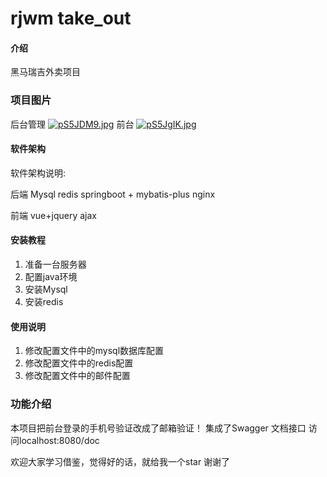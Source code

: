 # rjwm take_out

#### 介绍
黑马瑞吉外卖项目

### 项目图片

后台管理
[![pS5JDM9.jpg](https://s1.ax1x.com/2023/02/12/pS5JDM9.jpg)](https://imgse.com/i/pS5JDM9)
前台
[![pS5JgIK.jpg](https://s1.ax1x.com/2023/02/12/pS5JgIK.jpg)](https://imgse.com/i/pS5JgIK)
#### 软件架构
软件架构说明:

后端
Mysql
redis
springboot + mybatis-plus
nginx


前端
vue+jquery
ajax


#### 安装教程

1.  准备一台服务器
2.  配置java环境
3.  安装Mysql
4.  安装redis

#### 使用说明

1.  修改配置文件中的mysql数据库配置
2.  修改配置文件中的redis配置
3.  修改配置文件中的邮件配置


### 功能介绍
本项目把前台登录的手机号验证改成了邮箱验证！
集成了Swagger 文档接口 访问localhost:8080/doc



欢迎大家学习借鉴，觉得好的话，就给我一个star
谢谢了